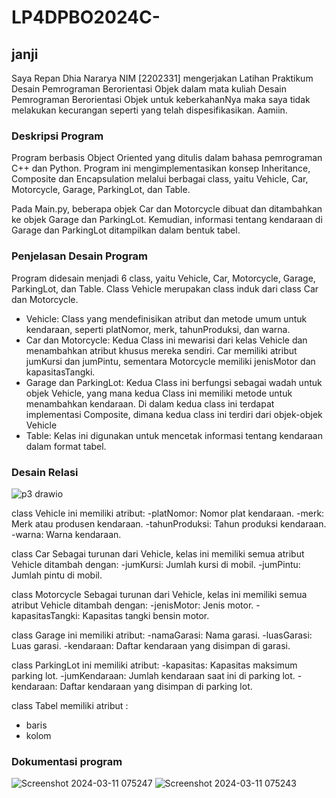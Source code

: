 # LP4DPBO2024C-

## janji

Saya Repan Dhia Nararya NIM [2202331] mengerjakan Latihan Praktikum Desain Pemrograman Berorientasi Objek dalam mata kuliah Desain Pemrograman Berorientasi Objek untuk keberkahanNya maka saya tidak melakukan kecurangan seperti yang telah dispesifikasikan. Aamiin.

### Deskripsi Program
Program berbasis Object Oriented yang ditulis dalam bahasa pemrograman C++ dan Python. Program ini mengimplementasikan konsep Inheritance, Composite dan Encapsulation melalui berbagai class, yaitu Vehicle, Car, Motorcycle, Garage, ParkingLot, dan Table.
  
Pada Main.py, beberapa objek Car dan Motorcycle dibuat dan ditambahkan ke objek Garage dan ParkingLot. Kemudian, informasi tentang kendaraan di Garage dan ParkingLot ditampilkan dalam bentuk tabel.

### Penjelasan Desain Program
Program didesain menjadi 6 class, yaitu Vehicle, Car, Motorcycle, Garage, ParkingLot, dan Table. Class Vehicle merupakan class induk dari class Car dan Motorcycle.

- Vehicle: Class yang mendefinisikan atribut dan metode umum untuk kendaraan, seperti platNomor, merk, tahunProduksi, dan warna.
- Car dan Motorcycle: Kedua Class ini mewarisi dari kelas Vehicle dan menambahkan atribut khusus mereka sendiri. Car memiliki atribut jumKursi dan jumPintu, sementara Motorcycle memiliki jenisMotor dan kapasitasTangki.
- Garage dan ParkingLot: Kedua Class ini berfungsi sebagai wadah untuk objek Vehicle, yang mana kedua Class ini memiliki metode untuk menambahkan kendaraan. Di dalam kedua class ini terdapat implementasi Composite, dimana kedua class ini terdiri dari objek-objek Vehicle
- Table: Kelas ini digunakan untuk mencetak informasi tentang kendaraan dalam format tabel.

### Desain Relasi
![p3 drawio](https://github.com/RepanDh/LP4DPBO2024C-/assets/133224998/7f2e7f52-5967-4a78-8fa4-50ace1152ddd)

class Vehicle ini memiliki atribut:
-platNomor: Nomor plat kendaraan.
-merk: Merk atau produsen kendaraan.
-tahunProduksi: Tahun produksi kendaraan.
-warna: Warna kendaraan.

class Car Sebagai turunan dari Vehicle, kelas ini memiliki semua atribut Vehicle ditambah dengan:
-jumKursi: Jumlah kursi di mobil.
-jumPintu: Jumlah pintu di mobil.

class Motorcycle Sebagai turunan dari Vehicle, kelas ini memiliki semua atribut Vehicle ditambah dengan:
-jenisMotor: Jenis motor.
-kapasitasTangki: Kapasitas tangki bensin motor.

class Garage ini memiliki atribut:
-namaGarasi: Nama garasi.
-luasGarasi: Luas garasi.
-kendaraan: Daftar kendaraan yang disimpan di garasi.

class ParkingLot ini memiliki atribut:
-kapasitas: Kapasitas maksimum parking lot.
-jumKendaraan: Jumlah kendaraan saat ini di parking lot.
-kendaraan: Daftar kendaraan yang disimpan di parking lot.

class Tabel memiliki atribut :
- baris
- kolom

### Dokumentasi program

![Screenshot 2024-03-11 075247](https://github.com/RepanDh/LP4DPBO2024C-/assets/133224998/7178b8da-f536-4d30-8aad-48dcb7d4639b)
![Screenshot 2024-03-11 075243](https://github.com/RepanDh/LP4DPBO2024C-/assets/133224998/f54da653-5a12-4672-bd32-43380c301076)
